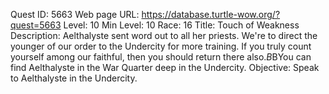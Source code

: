 Quest ID: 5663
Web page URL: https://database.turtle-wow.org/?quest=5663
Level: 10
Min Level: 10
Race: 16
Title: Touch of Weakness
Description: Aelthalyste sent word out to all her priests. We're to direct the younger of our order to the Undercity for more training. If you truly count yourself among our faithful, then you should return there also.$B$BYou can find Aelthalyste in the War Quarter deep in the Undercity.
Objective: Speak to Aelthalyste in the Undercity.
